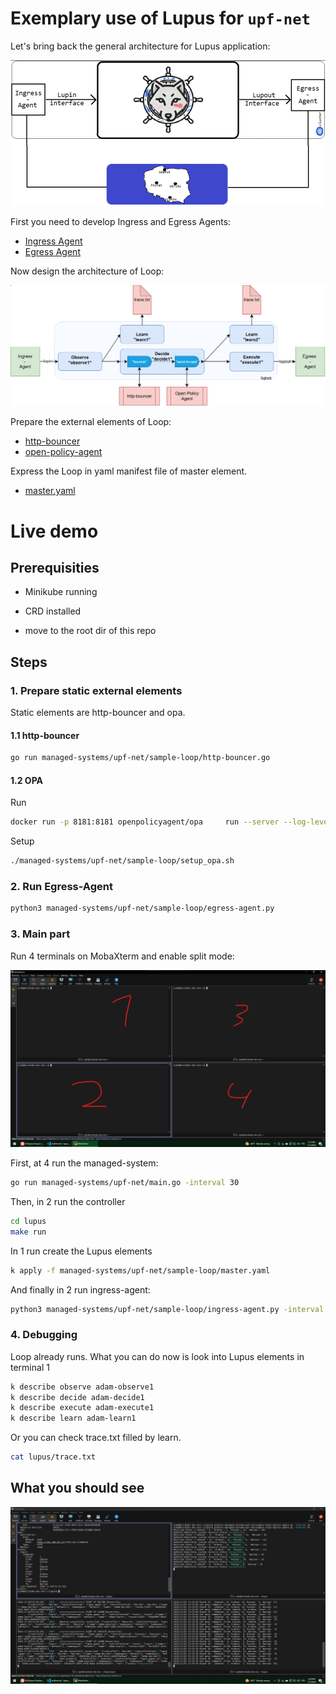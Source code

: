 # Exemplary use of Lupus for `upf-net`

Let's bring back the general architecture for Lupus application:

<img src="../_img/8.png" style="zoom:50%">

First you need to develop Ingress and Egress Agents:

- [Ingress Agent](ingress-agent.py)
- [Egress Agent](egress-agent.py)

Now design the architecture of Loop:

![](../_img/7.png)

Prepare the external elements of Loop:
- [http-bouncer](http-bouncer.go)
- [open-policy-agent](opa.md)

Express the Loop in yaml manifest file of master element.

- [master.yaml](master.yaml)

# Live demo

## Prerequisities

- Minikube running
- CRD installed

- move to the root dir of this repo

## Steps
### 1. Prepare static external elements
Static elements are http-bouncer and opa.
#### 1.1 http-bouncer
```sh
go run managed-systems/upf-net/sample-loop/http-bouncer.go
```
#### 1.2 OPA
Run
```sh
docker run -p 8181:8181 openpolicyagent/opa     run --server --log-level debug
```
Setup
```sh
./managed-systems/upf-net/sample-loop/setup_opa.sh
```
### 2. Run Egress-Agent
```sh
python3 managed-systems/upf-net/sample-loop/egress-agent.py 
```

### 3. Main part
Run 4 terminals on MobaXterm and enable split mode:

![](../_img/5.png)

First, at 4 run the managed-system:
```sh
go run managed-systems/upf-net/main.go -interval 30
```
Then, in 2 run the controller
```sh
cd lupus
make run
```
In 1 run create the Lupus elements
```sh
k apply -f managed-systems/upf-net/sample-loop/master.yaml
```
And finally in 2 run ingress-agent:
```sh
python3 managed-systems/upf-net/sample-loop/ingress-agent.py -interval 30
```

### 4. Debugging

Loop already runs. What you can do now is look into Lupus elements in terminal 1
```sh
k describe observe adam-observe1
k describe decide adam-decide1
k describe execute adam-execute1
k describe learn adam-learn1
```
Or you can check trace.txt filled by learn.

```sh
cat lupus/trace.txt
```

## What you should see
![](../_img/6.png)